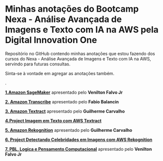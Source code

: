 # Minhas anotações do Bootcamp Nexa - Análise Avançada de Imagens e Texto com IA na AWS pela Digital Innovation One



Repositório no GitHub contendo minhas anotações que estou fazendo dos cursos do Nexa - Análise Avançada de Imagens e Texto com IA na AWS, servindo para futuras consultas.

Sinta-se à vontade em agregar as anotações também. 

.

**[1.Amazon SageMaker](https://github.com/DavidRufino/Minha-Anotacoes-Analise-Avancada-de-Imagens-e-Texto-com-IA-na-AWS/tree/main/1.Amazon%20SageMaker)** apresentado pelo **Venilton Falvo Jr**

**[2. Amazon Transcribe](https://github.com/DavidRufino/Minha-Anotacoes-Analise-Avancada-de-Imagens-e-Texto-com-IA-na-AWS/tree/main/2.%20Amazon%20Transcribe)** apresentado pelo **Fabio Balancin**

**[3. Amazon Textract](https://github.com/DavidRufino/Minha-Anotacoes-Analise-Avancada-de-Imagens-e-Texto-com-IA-na-AWS/tree/main/3.%20Amazon%20Textract)** apresentado pelo **Guilherme Carvalho**

**[4.Project Imagem em Texto com AWS Textract](https://github.com/DavidRufino/AWS-Textract-Imagem-Texto-Asp-WebAPI-Nextjs-React)**

**[5. Amazon Rekognition](https://github.com/DavidRufino/Minha-Anotacoes-Analise-Avancada-de-Imagens-e-Texto-com-IA-na-AWS/tree/main/5.%20Amazon%20Rekognition)** apresentado pelo **Guilherme Carvalho**

**[6. Project Detectando Celebridades em Imagens com AWS Rekognition](https://github.com/DavidRufino/AWS-Rekognition-Detectando-Celebridades-Asp-WebAPI-Nextjs-React)**

**[7. PBL, Logica e Pensamento Computacional](https://github.com/DavidRufino/Minha-Anotacoes-Analise-Avancada-de-Imagens-e-Texto-com-IA-na-AWS/tree/main/7.%20PBL%2C%20Logica%20e%20Pensamento%20Computacional)** apresentado pelo **Venilton Falvo Jr**